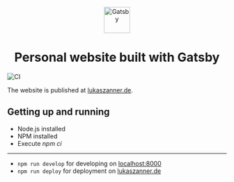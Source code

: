 <p align="center">
  <a href="https://www.gatsbyjs.org">
    <img alt="Gatsby" src="https://www.gatsbyjs.org/monogram.svg" width="60" />
  </a>
</p>
<h1 align="center">
  Personal website built with Gatsby
</h1>

![CI](https://github.com/zann1x/hello-world/workflows/CI/badge.svg)

The website is published at [lukaszanner.de](https://lukaszanner.de).

## Getting up and running

- Node.js installed
- NPM installed
- Execute *npm ci*

---

- `npm run develop` for developing on [localhost:8000](http://localhost:8000)
- `npm run deploy` for deployment on [lukaszanner.de](https://lukaszanner.de)
